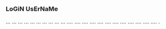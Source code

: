 ### LoGiN UsErNaMe
...
...
...
...
...
...
...
...
...
...
....
....
....
....
....
....
....
....
....
....
....
....
.
